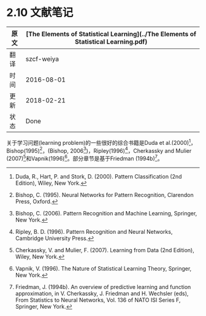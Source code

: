 # 2.10 文献笔记

原文     | [The Elements of Statistical Learning](../The Elements of Statistical Learning.pdf)
      ---|---
翻译     | szcf-weiya
时间     | 2016-08-01
更新    | 2018-02-21
状态 | Done

关于学习问题(learning problem)的一些很好的综合书籍是Duda et al.(2000)[^1]，Bishop(1995)[^2]，(Bishop, 2006[^3])，Ripley(1996)[^4]，Cherkassky and Mulier (2007)[^5]和Vapnik(1996)[^6]。部分章节是基于Friedman (1994b)[^7]。

[^1]: Duda, R., Hart, P. and Stork, D. (2000). Pattern Classification (2nd Edition), Wiley, New York.
[^2]: Bishop, C. (1995). Neural Networks for Pattern Recognition, Clarendon
Press, Oxford.
[^3]: Bishop, C. (2006). Pattern Recognition and Machine Learning, Springer, New York.
[^4]: Ripley, B. D. (1996). Pattern Recognition and Neural Networks, Cambridge University Press.
[^5]: Cherkassky, V. and Mulier, F. (2007). Learning from Data (2nd Edition), Wiley, New York.
[^6]: Vapnik, V. (1996). The Nature of Statistical Learning Theory, Springer, New York.
[^7]: Friedman, J. (1994b). An overview of predictive learning and function approximation, in V. Cherkassky, J. Friedman and H. Wechsler (eds), From Statistics to Neural Networks, Vol. 136 of NATO ISI Series F, Springer, New York.
